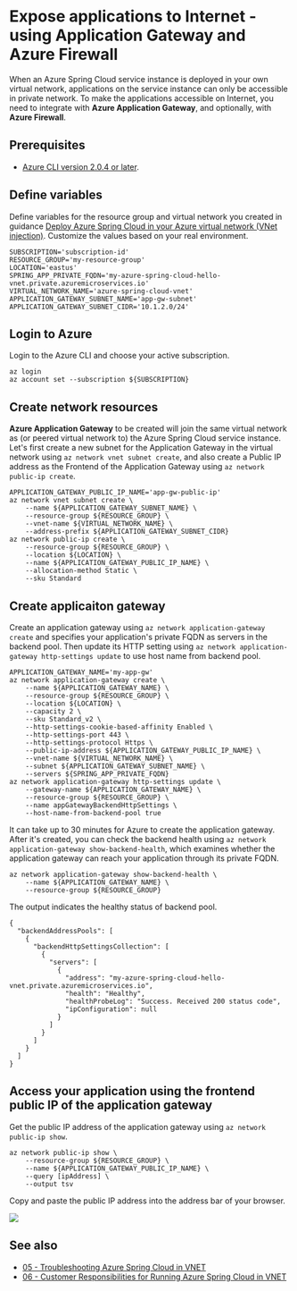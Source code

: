 # Expose applications to Internet - using Application Gateway and Azure Firewall

When an Azure Spring Cloud service instance is deployed in your own virtual network, applications on the service instance can only be accessible in private network. To make the applications accessible on Internet, you need to integrate with **Azure Application Gateway**, and optionally, with **Azure Firewall**.

## Prerequisites

- [Azure CLI version 2.0.4 or later](https://docs.microsoft.com/en-us/cli/azure/install-azure-cli).

## Define variables

Define variables for the resource group and virtual network you created in guidance [Deploy Azure Spring Cloud in your Azure virtual network (VNet injection)](01-deploy-azure-spring-cloud-in-your-vnet.md). Customize the values based on your real environment.

```
SUBSCRIPTION='subscription-id'
RESOURCE_GROUP='my-resource-group'
LOCATION='eastus'
SPRING_APP_PRIVATE_FQDN='my-azure-spring-cloud-hello-vnet.private.azuremicroservices.io'
VIRTUAL_NETWORK_NAME='azure-spring-cloud-vnet'
APPLICATION_GATEWAY_SUBNET_NAME='app-gw-subnet'
APPLICATION_GATEWAY_SUBNET_CIDR='10.1.2.0/24'
```

## Login to Azure

Login to the Azure CLI and choose your active subscription.

```
az login
az account set --subscription ${SUBSCRIPTION}
```

## Create network resources

**Azure Application Gateway** to be created will join the same virtual network as (or peered virtual network to) the Azure Spring Cloud service instance. Let's first create a new subnet for the Application Gateway in the virtual network using `az network vnet subnet create`, and also create a Public IP address as the Frontend of the Application Gateway using `az network public-ip create`.

```
APPLICATION_GATEWAY_PUBLIC_IP_NAME='app-gw-public-ip'
az network vnet subnet create \
    --name ${APPLICATION_GATEWAY_SUBNET_NAME} \
    --resource-group ${RESOURCE_GROUP} \
    --vnet-name ${VIRTUAL_NETWORK_NAME} \
    --address-prefix ${APPLICATION_GATEWAY_SUBNET_CIDR}
az network public-ip create \
    --resource-group ${RESOURCE_GROUP} \
    --location ${LOCATION} \
    --name ${APPLICATION_GATEWAY_PUBLIC_IP_NAME} \
    --allocation-method Static \
    --sku Standard
```

## Create applicaiton gateway

Create an application gateway using `az network application-gateway create` and specifies your application's private FQDN as servers in the backend pool. Then update its HTTP setting using `az network application-gateway http-settings update` to use host name from backend pool.

```
APPLICATION_GATEWAY_NAME='my-app-gw'
az network application-gateway create \
    --name ${APPLICATION_GATEWAY_NAME} \
    --resource-group ${RESOURCE_GROUP} \
    --location ${LOCATION} \
    --capacity 2 \
    --sku Standard_v2 \
    --http-settings-cookie-based-affinity Enabled \
    --http-settings-port 443 \
    --http-settings-protocol Https \
    --public-ip-address ${APPLICATION_GATEWAY_PUBLIC_IP_NAME} \
    --vnet-name ${VIRTUAL_NETWORK_NAME} \
    --subnet ${APPLICATION_GATEWAY_SUBNET_NAME} \
    --servers ${SPRING_APP_PRIVATE_FQDN}
az network application-gateway http-settings update \
    --gateway-name ${APPLICATION_GATEWAY_NAME} \
    --resource-group ${RESOURCE_GROUP} \
    --name appGatewayBackendHttpSettings \
    --host-name-from-backend-pool true
```

It can take up to 30 minutes for Azure to create the application gateway. After it's created, you can check the backend health using `az network application-gateway show-backend-health`, which examines whether the application gateway can reach your application through its private FQDN.

```
az network application-gateway show-backend-health \
    --name ${APPLICATION_GATEWAY_NAME} \
    --resource-group ${RESOURCE_GROUP}
```

The output indicates the healthy status of backend pool.

```
{
  "backendAddressPools": [
    {
      "backendHttpSettingsCollection": [
        {
          "servers": [
            {
              "address": "my-azure-spring-cloud-hello-vnet.private.azuremicroservices.io",
              "health": "Healthy",
              "healthProbeLog": "Success. Received 200 status code",
              "ipConfiguration": null
            }
          ]
        }
      ]
    }
  ]
}
```

## Access your application using the frontend public IP of the application gateway

Get the public IP address of the application gateway using `az network public-ip show`.

```
az network public-ip show \
    --resource-group ${RESOURCE_GROUP} \
    --name ${APPLICATION_GATEWAY_PUBLIC_IP_NAME} \
    --query [ipAddress] \
    --output tsv
```

Copy and paste the public IP address into the address bar of your browser.

  ![](images/manage-virtual-network/app-gw-public-ip.png)

## See also

- [05 - Troubleshooting Azure Spring Cloud in VNET](05-troubleshooting-azure-spring-cloud-in-vnet.md)
- [06 - Customer Responsibilities for Running Azure Spring Cloud in VNET](06-customer-responsibilities-for-running-azure-spring-cloud-in-vnet.md)